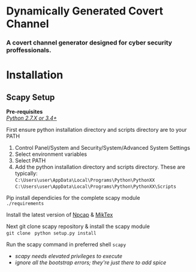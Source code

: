 # Dynamically Generated Covert Channel
### A covert channel generator designed for cyber security proffessionals.
# Installation
## **Scapy Setup**
**Pre-requisites**  
*[Python 2.7.X or 3.4+](https://www.python.org/downloads/)*
  
First ensure python installation directory and scripts directory are to your PATH
1. Control Panel/System and Security/System/Advanced System Settings  
2. Select environment variables
3. Select PATH
4. Add the python installation directory and scripts directory. These are typically:  
`C:\Users\user\AppData\Local\Programs\Python\PythonXX`
`C:\Users\user\AppData\Local\Programs\Python\PythonXX\Scripts`  

Pip install dependicies for the complete scapy module  
`./requirements`  

Install the latest version of [Npcap](https://nmap.org/npcap/#download) & [MikTex](https://miktex.org/download)

Next git clone scapy repository & install the scapy module  
`git clone `
`python setup.py install`

Run the scapy command in preferred shell
`scapy`
- *scapy needs elevated privileges to execute*
- *ignore all the bootstrap errors; they're just there to add spice*








